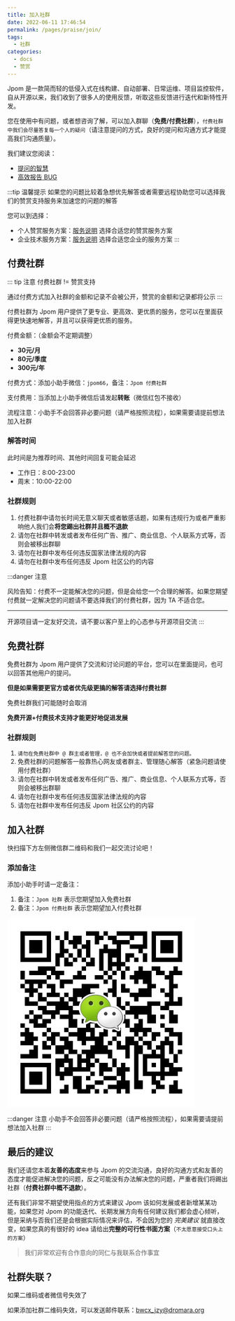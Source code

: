 ```yaml
---
title: 加入社群
date: 2022-06-11 17:46:54
permalink: /pages/praise/join/
tags: 
  - 社群
categories: 
  - docs
  - 赞赏
---
```


Jpom 是一款简而轻的低侵入式在线构建、自动部署、日常运维、项目监控软件，自从开源以来，我们收到了很多人的使用反馈，听取这些反馈进行迭代和新特性开发。

您在使用中有问题，或者想咨询了解，可以加入群聊（**免费/付费社群**），`付费社群中我们会尽量答复每一个人的疑问`（请注意提问的方式，良好的提问和沟通方式才能提高我们沟通质量）。

我们建议您阅读：

- [提问的智慧](/pages/FQA/how-to-ask-questions-the-smart-way/)
- [高效报告 BUG](/pages/0facbd/)

:::tip 温馨提示
如果您的问题比较着急想优先解答或者需要远程协助您可以选择我们的赞赏支持服务来加速您的问题的解答

您可以到选择：

- 个人赞赏服务方案：[服务说明](/pages/praise/) 选择合适您的赞赏服务方案
- 企业技术服务方案：[服务说明](/pages/enterprise-service/) 选择合适您企业的服务方案
  :::

## 付费社群

::: tip 注意
付费社群 != 赞赏支持

通过付费方式加入社群的金额和记录不会被公开，赞赏的金额和记录都将公示
:::

付费社群为 Jpom 用户提供了更专业、更高效、更优质的服务，您可以在里面获得更快速地解答，并且可以获得更优质的服务。

付费金额：（金额会不定期调整）

- **30元/月**
- **80元/季度**
- **300元/年**

付费方式：添加小助手微信：`jpom66`，备注：`Jpom 付费社群`

支付费用：当添加上小助手微信后请发起**转账**（微信红包不接收）

流程注意：小助手不会回答非必要问题（请严格按照流程），如果需要请提前想法加入社群

### 解答时间

此时间是为推荐时间、其他时间回复可能会延迟

- 工作日：8:00-23:00
- 周末：10:00-22:00

### 社群规则

1. 付费社群中请勿长时间无意义聊天或者敏感话题，如果有违规行为或者严重影响他人我们会**将您踢出社群并且概不退款**
2. 请勿在社群中转发或者发布任何广告、推广、商业信息、个人联系方式等，否则会被移出群聊
3. 请勿在社群中发布任何违反国家法律法规的内容
4. 请勿在社群中发布任何违反 Jpom 社区公约的内容

:::danger 注意

风险告知：付费不一定能解决您的问题，但是会给您一个合理的解答。如果您期望付费就一定解决您的问题请不要选择我们的付费社群，因为 TA 不适合您。

------

开源项目请一定友好交流，请不要以客户至上的心态参与开源项目交流
:::

## 免费社群

免费社群为 Jpom 用户提供了交流和讨论问题的平台，您可以在里面提问，也可以回答其他用户的提问。

**但是如果需要更官方或者优先级更搞的解答请选择付费社群**

免费社群我们可能随时会取消

**免费开源+付费技术支持才能更好地促进发展**

### 社群规则

1. `请勿在免费社群中 @ 群主或者管理，@ 也不会加快或者提前解答您的问题。`
2. 免费社群的问题解答一般靠热心网友或者群主、管理随心解答（紧急问题请使用付费社群）
3. 请勿在社群中转发或者发布任何广告、推广、商业信息、个人联系方式等，否则会被移出群聊
4. 请勿在社群中发布任何违反国家法律法规的内容
5. 请勿在社群中发布任何违反 Jpom 社区公约的内容

## 加入社群

快扫描下方左侧微信群二维码和我们一起交流讨论吧！

### 添加备注

添加小助手时请一定备注：

1. 备注：`Jpom 社群` 表示您期望加入免费社群
2. 备注：`Jpom 付费社群` 表示您期望加入付费社群

![wx](/images/wx_qrcode.jpg)

:::danger 注意
小助手不会回答非必要问题（请严格按照流程），如果需要请提前想法加入社群
:::

## 最后的建议

我们还请您本着**友善的态度**来参与 Jpom 的交流沟通，良好的沟通方式和友善的态度才能促进解决您的问题，反之可能没有办法解决您的问题，严重者我们将踢出社群（**付费社群中概不退款**）。

还有我们非常不期望使用指点的方式来建议 Jpom 该如何发展或者新增某某功能，如果您对 Jpom 的功能迭代、长期发展方向有任何建议我们都会虚心倾听，但是采纳与否我们还是会根据实际情况来评估，不会因为您的 _完美建议_ 就直接改变，如果您真的有很好的 idea 请给出**完整的可行性书面方案**（`不太愿意接受口头上的方案`）

> 我们非常欢迎有合作意向的同仁与我联系合作事宜

## 社群失联？

如果二维码或者微信号失效了

如果添加社群二维码失效，可以发送邮件联系：<a href="mailto:bwcx_jzy@dromara.org">bwcx_jzy@dromara.org</a>
